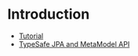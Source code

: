# Introduction #
  * [Tutorial](http://www.altuure.com/2010/09/23/jpa-criteria-api-by-samples-part-i/)
  * [TypeSafe JPA and MetaModel API](http://www.ibm.com/developerworks/java/library/j-typesafejpa/)